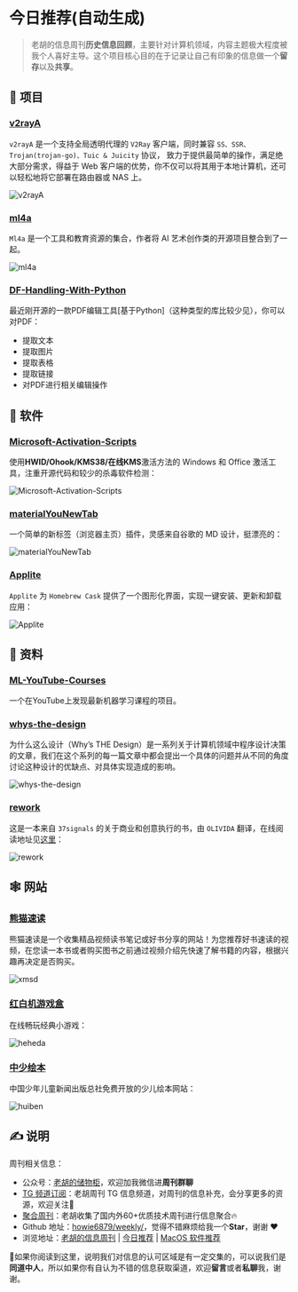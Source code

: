 # 今日推荐(自动生成)

> 老胡的信息周刊**历史信息回顾**，主要针对计算机领域，内容主题极大程度被我个人喜好主导。这个项目核心目的在于记录让自己有印象的信息做一个**留存**以及**共享**。


## 🎯 项目 

### [v2rayA](https://github.com/v2rayA/v2rayA)

`v2rayA` 是一个支持全局透明代理的 `V2Ray` 客户端，同时兼容 `SS、SSR、Trojan(trojan-go)、Tuic & Juicity` 协议， 致力于提供最简单的操作，满足绝大部分需求，得益于 Web 客户端的优势，你不仅可以将其用于本地计算机，还可以轻松地将它部署在路由器或 NAS 上。

![v2rayA](https://images-1252557999.file.myqcloud.com/uPic/v2rayA.png) 

### [ml4a](https://github.com/ml4a/ml4a)

`Ml4a` 是一个工具和教育资源的集合，作者将 AI 艺术创作类的开源项目整合到了一起。

![ml4a](https://images-1252557999.file.myqcloud.com/uPic/ml4a.jpg) 

### [DF-Handling-With-Python](https://github.com/prajwollamichhane11/PDF-Handling-With-Python)

最近刚开源的一款PDF编辑工具[基于Python]（这种类型的库比较少见），你可以对PDF：

- 提取文本
- 提取图片
- 提取表格
- 提取链接
- 对PDF进行相关编辑操作 

## 🤖 软件 

### [Microsoft-Activation-Scripts](https://github.com/massgravel/Microsoft-Activation-Scripts)

使用**HWID/Ohook/KMS38/在线KMS**激活方法的 Windows 和 Office 激活工具，注重开源代码和较少的杀毒软件检测：

![Microsoft-Activation-Scripts](https://images-1252557999.file.myqcloud.com/uPic/Microsoft-Activation-Scripts.jpg) 

### [materialYouNewTab](https://github.com/XengShi/materialYouNewTab)

一个简单的新标签（浏览器主页）插件，灵感来自谷歌的 MD 设计，挺漂亮的：

![materialYouNewTab](https://images-1252557999.file.myqcloud.com/uPic/MWwtoG.png) 

### [Applite](https://github.com/milanvarady/Applite "Applite")

`Applite` 为 `Homebrew Cask` 提供了一个图形化界面，实现一键安装、更新和卸载应用：

![Applite](https://images-1252557999.file.myqcloud.com/uPic/Applite.png) 

## 👀 资料 

### [ML-YouTube-Courses](https://github.com/dair-ai/ML-YouTube-Courses)

一个在YouTube上发现最新机器学习课程的项目。 

### [whys-the-design](https://draven.co/whys-the-design/)

为什么这么设计（Why’s THE Design）是一系列关于计算机领域中程序设计决策的文章，我们在这个系列的每一篇文章中都会提出一个具体的问题并从不同的角度讨论这种设计的优缺点、对具体实现造成的影响。

![whys-the-design](https://images-1252557999.file.myqcloud.com/uPic/whys-the-design.jpg) 

### [rework](https://github.com/livid/rework)

这是一本来自 `37signals` 的关于商业和创意执行的书，由 `OLIVIDA` 翻译，在线阅读地址见[这里](https://www.v2ex.com/rework)：

![rework](https://images-1252557999.file.myqcloud.com/uPic/rework.jpg) 

## 🕸 网站 

### [熊猫速读](https://qread.xmsoushu.com/)

熊猫速读是一个收集精品视频读书笔记或好书分享的网站！为您推荐好书速读的视频，在您读一本书或者购买图书之前通过视频介绍先快速了解书籍的内容，根据兴趣再决定是否购买。

![xmsd](https://images-1252557999.file.myqcloud.com/uPic/xmsd.jpg) 

### [红白机游戏盒](https://nes.heheda.top/ "红白机游戏盒")

在线畅玩经典小游戏：

![heheda](https://images-1252557999.file.myqcloud.com/uPic/heheda.jpg) 

### [中少绘本](http://banan.huiben.61read.com/Home/HuibenVideo)

中国少年儿童新闻出版总社免费开放的少儿绘本网站：

![huiben](https://images-1252557999.file.myqcloud.com/uPic/huiben.jpg) 

## ✍️ 说明

周刊相关信息：

- 公众号：[老胡的储物柜](https://images-1252557999.file.myqcloud.com/uPic/ETIbMe.jpg)，欢迎加我微信进**周刊群聊**
- [TG 频道订阅](https://t.me/howie_weekly)：老胡周刊 TG 信息频道，对周刊的信息补充，会分享更多的资源，欢迎关注👏
- [聚合周刊](https://www.fre321.com/weekly)：老胡收集了国内外60+优质技术周刊进行信息聚合🔥
- Github 地址：[howie6879/weekly/](https://github.com/howie6879/weekly/)，觉得不错麻烦给我一个**Star**，谢谢 ❤️
- 浏览地址：[老胡的信息周刊](https://weekly.howie6879.com) | [今日推荐](https://weekly.howie6879.com/recommend/index.html) | [MacOS 软件推荐](https://weekly.howie6879.com/soft/mac.html)

🙌如果你阅读到这里，说明我们对信息的认可区域是有一定交集的，可以说我们是**同道中人**，所以如果你有自认为不错的信息获取渠道，欢迎**留言**或者**私聊**我，谢谢。